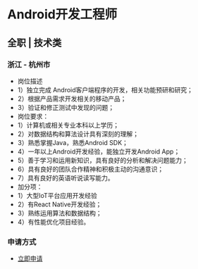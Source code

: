 
# Android开发工程师
## 全职  |  技术类
### 浙江 - 杭州市

- 岗位描述
- 1）独立完成&nbsp;Android客户端程序的开发，相关功能预研和研究；
- 2）根据产品需求开发相关的移动产品；
- 3）验证和修正测试中发现的问题；
- 岗位要求：
- 1）计算机或相关专业本科以上学历；
- 2）对数据结构和算法设计具有深刻的理解；
- 3）熟悉掌握Java，熟悉Android&nbsp;SDK；
- 4）一年以上Android开发经验，能独立开发Android&nbsp;App；
- 5）善于学习和运用新知识，具有良好的分析和解决问题能力；
- 6）具有良好的团队合作精神和积极主动的沟通意识；
- 7）具有良好的英语听说读写能力。
- 加分项：
- 1）大型IoT平台应用开发经验
- 2）有React&nbsp;Native开发经验；
- 3）熟练运用算法和数据结构；
- 4）有性能优化项目经验。
### 申请方式
- <a href="mailto:hr@tuya.com?subject=求职简历-Android开发工程师-来自GitHub">立即申请</a>